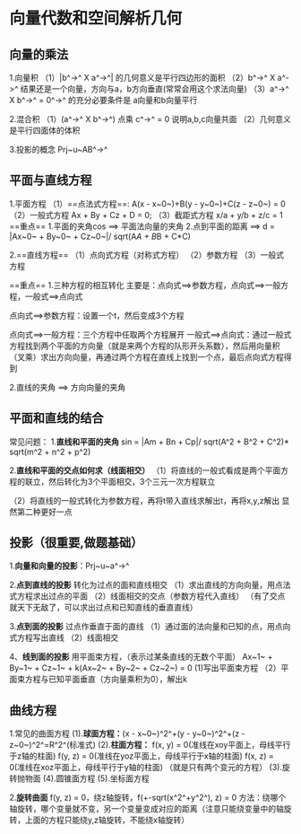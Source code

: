 # 向量代数和空间解析几何

## 向量的乘法
1.向量积
（1）|b^->^ X a^->^| 的几何意义是平行四边形的面积
（2）b^->^ X a^->^ 结果还是一个向量，方向与a，b方向垂直(常常会用这个求法向量)
（3）a^->^ X b^->^ = 0^->^ 的充分必要条件是 a向量和b向量平行


2.混合积
（1）(a^->^ X b^->^) 点乘 c^->^ = 0 说明a,b,c向量共面
（2）几何意义是平行四面体的体积

3.投影的概念 Prj~u~AB^->^

## 平面与直线方程

1.平面方程
（1）==点法式方程==:
A(x - x~0~)+B(y - y~0~)+C(z - z~0~) = 0 
（2）一般式方程
Ax + By + Cz + D = 0;
（3）截距式方程
x/a + y/b + z/c = 1
==重点==
1.平面的夹角cos ==>  平面法向量的夹角
2.点到平面的距离 ==> 
d = |Ax~0~ + By~0~ + Cz~0~|/ sqrt(A*A + B*B + C*C)


2.==直线方程==
（1）点向式方程（对称式方程）
（2）参数方程
（3）一般式方程

==重点==
1.三种方程的相互转化
主要是：点向式==>参数方程，点向式==>一般方程，一般式==>点向式


点向式==>参数方程：设置一个t，然后变成3个方程


点向式==>一般方程：三个方程中任取两个方程展开
一般式==>点向式：通过一般式方程找到两个平面的方向量（就是来两个方程的队形开头系数），然后用向量积（叉乘）求出方向向量，再通过两个方程在直线上找到一个点，最后点向式方程得到

2.直线的夹角 ==> 方向向量的夹角

## 平面和直线的结合
常见问题：
1.**直线和平面的夹角**
sin = |Am + Bn + Cp|/ sqrt(A^2 + B^2 + C^2)* sqrt(m^2 + n^2 + p^2)

2.**直线和平面的交点如何求（线面相交）**
（1）将直线的一般式看成是两个平面方程的联立，然后转化为3个平面相交，3个三元一次方程联立

（2）将直线的一般式转化为参数方程，再将t带入直线求解出t，再将x,y,z解出
显然第二种更好一点

## 投影（很重要,做题基础）

1.**向量和向量的投影**：Prj~u~a^->^

2.**点到直线的投影**
转化为过点的面和直线相交
（1）求出直线的方向向量，用点法式方程求出过点的平面
（2）线面相交的交点（参数方程代入直线）
（有了交点就天下无敌了，可以求出过点和已知直线的垂直直线）

3.**点到面的投影**
过点作垂直于面的直线
（1）通过面的法向量和已知的点，用点向式方程写出直线
（2）线面相交

4、**线到面的投影**
用平面束方程，（表示过某条直线的无数个平面）
Ax~1~ + By~1~ + Cz~1~ + k(Ax~2~ + By~2~ + Cz~2~) = 0
(1)写出平面束方程
（2）平面束方程与已知平面垂直（方向量乘积为0），解出k

## 曲线方程

1.常见的曲面方程
(1).**球面方程：**(x - x~0~)^2^+(y - y~0~)^2^+(z - z~0~)^2^=R^2^(标准式)
(2).**柱面方程：**
f(x, y) = 0(准线在xoy平面上，母线平行于z轴的柱面)
f(y, z) = 0(准线在yoz平面上，母线平行于x轴的柱面)
f(x, z) = 0(准线在xoz平面上，母线平行于y轴的柱面)
（就是只有两个变元的方程）
(3).旋转抛物面
(4).圆锥面方程
(5).坐标面方程

2.**旋转曲面**
f(y, z) = 0，绕z轴旋转，f(+-sqrt(x^2^+y^2^), z) = 0
方法：绕哪个轴旋转，哪个变量就不变，另一个变量变成对应的距离（注意只能绕变量中的轴旋转，上面的方程只能绕y,z轴旋转，不能绕x轴旋转）